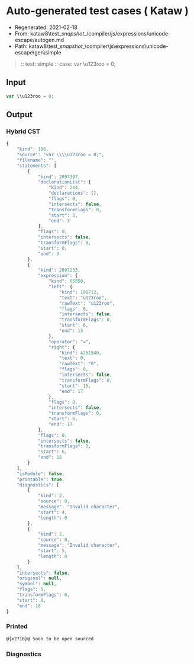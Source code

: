 # Auto-generated test cases ( Kataw )
- Regenerated: 2021-02-18
- From: kataw8\test\__snapshot__/compiler/js/expressions/unicode-escape/autogen.md
- Path: kataw8\test\__snapshot__\compiler\js\expressions\unicode-escape\gen\simple
> :: test: simple
> :: case: var \\u123roo = 0;
## Input

`````js
var \\u123roo = 0;
`````

## Output

### Hybrid CST


```javascript
{
    "kind": 196,
    "source": "var \\\\u123roo = 0;",
    "filename": "",
    "statements": [
        {
            "kind": 2097397,
            "declarationList": {
                "kind": 244,
                "declarations": [],
                "flags": 0,
                "intersects": false,
                "transformFlags": 0,
                "start": 3,
                "end": 3
            },
            "flags": 0,
            "intersects": false,
            "transformFlags": 0,
            "start": 0,
            "end": 3
        },
        {
            "kind": 2097233,
            "expression": {
                "kind": 65550,
                "left": {
                    "kind": 196712,
                    "text": "u123roo",
                    "rawText": "u123roo",
                    "flags": 0,
                    "intersects": false,
                    "transformFlags": 0,
                    "start": 6,
                    "end": 13
                },
                "operator": "=",
                "right": {
                    "kind": 4261540,
                    "text": 0,
                    "rawText": "0",
                    "flags": 0,
                    "intersects": false,
                    "transformFlags": 0,
                    "start": 15,
                    "end": 17
                },
                "flags": 0,
                "intersects": false,
                "transformFlags": 0,
                "start": 6,
                "end": 17
            },
            "flags": 0,
            "intersects": false,
            "transformFlags": 0,
            "start": 6,
            "end": 18
        }
    ],
    "isModule": false,
    "printable": true,
    "diagnostics": [
        {
            "kind": 2,
            "source": 0,
            "message": "Invalid character",
            "start": 4,
            "length": 0
        },
        {
            "kind": 2,
            "source": 0,
            "message": "Invalid character",
            "start": 5,
            "length": 0
        }
    ],
    "intersects": false,
    "original": null,
    "symbol": null,
    "flags": 0,
    "transformFlags": 0,
    "start": 0,
    "end": 18
}
```

  
### Printed


```javascript
@{x2716}@ Soon to be open sourced
```

  
### Diagnostics


```javascript

```

